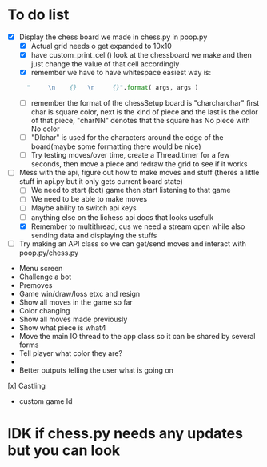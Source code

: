 # To do list
- [x] Display the chess board we made in chess.py in poop.py
  - [x] Actual grid needs o get expanded to 10x10
  - [x] have custom_print_cell() look at the chessboard we make and then just change the value of that cell accordingly
  - [x] remember we have to have whitespace easiest way is:
  ```python
    "     \n    {}   \n     {}".format( args, args )
  ```
  - [ ] remember the format of the chessSetup board is "charcharchar" first char is square color, next is the kind of piece and the last is the color of that piece, "charNN" denotes that the square has No piece with No color
  - [ ] "DIchar" is used for the characters around the edge of the board(maybe some formatting there would be nice)
  - [ ] Try testing moves/over time, create a Thread.timer for a few seconds, then move a piece and redraw the grid to see if it works
- [ ] Mess with the api, figure out how to make moves and stuff (theres a little stuff in api.py but it only gets current board state)
  - [ ] We need to start (bot) game then start listening to that game
  - [ ] We need to be able to make moves
  - [ ] Maybe ability to switch api keys
  - [ ] anything else on the lichess api docs that looks usefulk
  - [x] Remember to multithread, cus we need a stream open while also sending data and displaying the stuffs
- [ ] Try making an API class so we can get/send moves and interact with poop.py/chess.py

* Menu screen
* Challenge a bot
* Premoves
* Game win/draw/loss etxc and resign
* Show all moves in the game so far
* Color changing
* Show all moves made previously
* Show what piece is what4
* Move the main IO thread to the app class so it can be shared by several forms
* Tell player what color they are?
* 
* Better outputs telling the user what is going on

[x] Castling
* custom game Id

# IDK if chess.py needs any updates but you can look